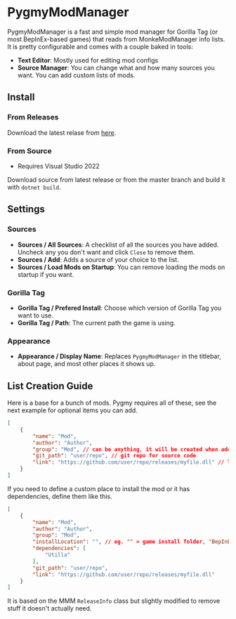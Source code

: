 # PygmyModManager
PygmyModManager is a fast and simple mod manager for Gorilla Tag (or most BepInEx-based games) that reads from MonkeModManager info lists.
It is pretty configurable and comes with a couple baked in tools:

- **Text Editor**: Mostly used for editing mod configs
- **Source Manager**: You can change what and how many sources you want. You can add custom lists of mods.

## Install
### From Releases
Download the latest relase from [here](https://github.com/sirkingbinx/PygmyModManager/releases/latest).
### From Source
- Requires Visual Studio 2022

Download source from latest release or from the master branch and build it with ``dotnet build``.

## Settings
### Sources
- **Sources / All Sources**: A checklist of all the sources you have added. Uncheck any you don't want and click ``Close`` to remove them.
- **Sources / Add**: Adds a source of your choice to the list.
- **Sources / Load Mods on Startup**: You can remove loading the mods on startup if you want.

### Gorilla Tag
- **Gorilla Tag / Prefered Install**: Choose which version of Gorilla Tag you want to use.
- **Gorilla Tag / Path**: The current path the game is using.

### Appearance
- **Appearance / Display Name**: Replaces `PygmyModManager` in the titlebar, about page, and most other places it shows up.

## List Creation Guide
Here is a base for a bunch of mods. Pygmy requires all of these, see the next example for optional items you can add.
```json
[
    {
        "name": "Mod",
        "author": "Author",
        "group": "Mod", // can be anything, it will be created when adding mods
        "git_path": "user/repo", // git repo for source code
        "link": "https://github.com/user/repo/releases/myfile.dll" // link to download latest release (the .dll itself, not the release page)
    }
]
```

If you need to define a custom place to install the mod or it has dependencies, define them like this.
```json
[
    {
        "name": "Mod",
        "author": "Author",
        "group": "Mod",
        "installLocation": "", // eg. "" = game install folder, "BepInEx/plugins" = plugins folder
        "dependencies": [
            "Utilla"
        ],
        "git_path": "user/repo",
        "link": "https://github.com/user/repo/releases/myfile.dll"
    }
]
```

It is based on the MMM `ReleaseInfo` class but slightly modified to remove stuff it doesn't actually need.

